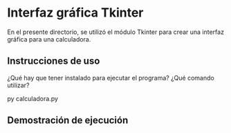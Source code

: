 # Interfaz gráfica Tkinter

En el presente directorio, se utilizó el módulo Tkinter para crear una interfaz gráfica para una calculadora.

## Instrucciones de uso

¿Qué hay que tener instalado para ejecutar el programa? ¿Qué comando utilizar?

py calculadora.py


## Demostración de ejecución

<p align="center>
    <img width="500" src=".\images\image.png"
</p>